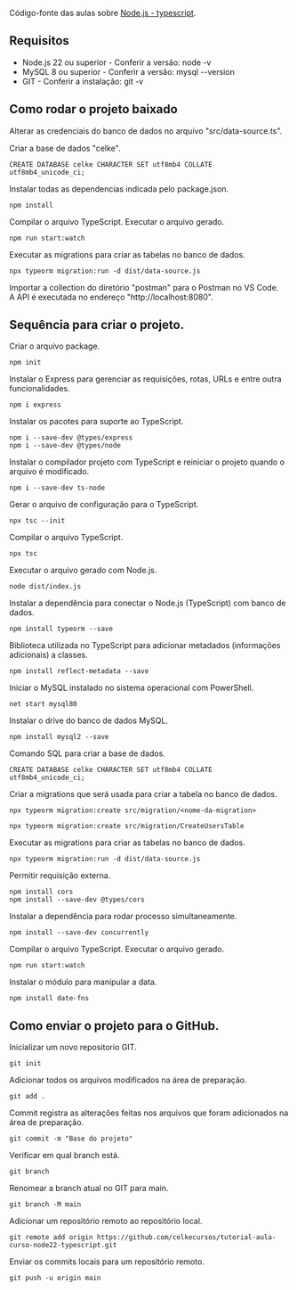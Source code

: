 Código-fonte das aulas sobre [Node.js - typescript]().<br>

## Requisitos

* Node.js 22 ou superior - Conferir a versão: node -v
* MySQL 8 ou superior - Conferir a versão: mysql --version
* GIT - Conferir a instalação: git -v

## Como rodar o projeto baixado

Alterar as credenciais do banco de dados no arquivo "src/data-source.ts".

Criar a base de dados "celke".
```
CREATE DATABASE celke CHARACTER SET utf8mb4 COLLATE utf8mb4_unicode_ci;
```

Instalar todas as dependencias indicada pelo package.json.
```
npm install
```

Compilar o arquivo TypeScript. Executar o arquivo gerado.
```
npm run start:watch
```

Executar as migrations para criar as tabelas no banco de dados.
```
npx typeorm migration:run -d dist/data-source.js
```

Importar a collection do diretório "postman" para o Postman no VS Code.<br>
A API é executada no endereço "http://localhost:8080".<br>

## Sequência para criar o projeto.

Criar o arquivo package.
```
npm init
```

Instalar o Express para gerenciar as requisições, rotas, URLs e entre outra funcionalidades.
```
npm i express
```

Instalar os pacotes para suporte ao TypeScript.
```
npm i --save-dev @types/express
npm i --save-dev @types/node
```

Instalar o compilador projeto com TypeScript e reiniciar o projeto quando o arquivo é modificado.
```
npm i --save-dev ts-node
```

Gerar o arquivo de configuração para o TypeScript.
```
npx tsc --init
```

Compilar o arquivo TypeScript.
```
npx tsc
```

Executar o arquivo gerado com Node.js.
```
node dist/index.js
```

Instalar a dependência para conectar o Node.js (TypeScript) com banco de dados.
```
npm install typeorm --save
```

Biblioteca utilizada no TypeScript para adicionar metadados (informações adicionais) a classes.
```
npm install reflect-metadata --save
```

Iniciar o MySQL instalado no sistema operacional com PowerShell.
```
net start mysql80
```

Instalar o drive do banco de dados MySQL.
```
npm install mysql2 --save
```

Comando SQL para criar a base de dados.
```
CREATE DATABASE celke CHARACTER SET utf8mb4 COLLATE utf8mb4_unicode_ci;
```

Criar a migrations que será usada para criar a tabela no banco de dados.
```
npx typeorm migration:create src/migration/<nome-da-migration>
```
```
npx typeorm migration:create src/migration/CreateUsersTable
```

Executar as migrations para criar as tabelas no banco de dados.
```
npx typeorm migration:run -d dist/data-source.js
```

Permitir requisição externa.
```
npm install cors
npm install --save-dev @types/cors
```

Instalar a dependência para rodar processo simultaneamente.
```
npm install --save-dev concurrently
```

Compilar o arquivo TypeScript. Executar o arquivo gerado.
```
npm run start:watch
```

Instalar o módulo para manipular a data.
```
npm install date-fns
```

## Como enviar o projeto para o GitHub.

Inicializar um novo repositorio GIT.
```
git init
```

Adicionar todos os arquivos modificados na área de preparação.
```
git add .
```

Commit registra as alterações feitas nos arquivos que foram adicionados na área de preparação.
```
git commit -m "Base do projeto"
```

Verificar em qual branch está.
```
git branch
```

Renomear a branch atual no GIT para main.
```
git branch -M main
```

Adicionar um repositório remoto ao repositório local.
```
git remote add origin https://github.com/celkecursos/tutorial-aula-curso-node22-typescript.git
```

Enviar os commits locais para um repositório remoto.
```
git push -u origin main
```